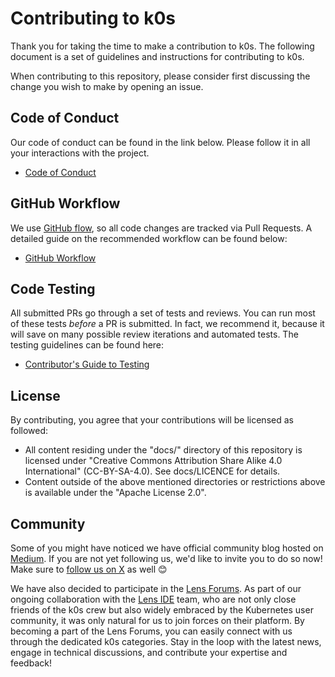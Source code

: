 # Contributing to k0s

Thank you for taking the time to make a contribution to k0s. The following document is a set of guidelines and instructions for contributing to k0s.

When contributing to this repository, please consider first discussing the change you wish to make by opening an issue.

## Code of Conduct

Our code of conduct can be found in the link below. Please follow it in all your interactions with the project.

- [Code of Conduct](./CODE_OF_CONDUCT.md)

## GitHub Workflow

We use [GitHub flow], so all code changes are tracked via Pull Requests. A
detailed guide on the recommended workflow can be found below:

- [GitHub Workflow](./github_workflow.md)

[GitHub flow]: https://docs.github.com/get-started/quickstart/github-flow

## Code Testing

All submitted PRs go through a set of tests and reviews. You can run most of these tests *before* a PR is submitted.
In fact, we recommend it, because it will save on many possible review iterations and automated tests.
The testing guidelines can be found here:

- [Contributor's Guide to Testing](./testing.md)

## License

By contributing, you agree that your contributions will be licensed as followed:

- All content residing under the "docs/" directory of this repository is licensed under "Creative Commons Attribution Share Alike 4.0 International" (CC-BY-SA-4.0). See docs/LICENCE for details.
- Content outside of the above mentioned directories or restrictions above is available under the "Apache License 2.0".

## Community

Some of you might have noticed we have official community blog hosted on
[Medium][k0s@medium]. If you are not yet following us, we'd like to invite you
to do so now! Make sure to [follow us on X][@k0sproject] as well 😊

We have also decided to participate in the [Lens Forums]. As part of our ongoing
collaboration with the [Lens IDE] team, who are not only close friends of the
k0s crew but also widely embraced by the Kubernetes user community, it was only
natural for us to join forces on their platform. By becoming a part of the Lens
Forums, you can easily connect with us through the dedicated k0s categories.
Stay in the loop with the latest news, engage in technical discussions, and
contribute your expertise and feedback!

[k0s@medium]: https://medium.com/k0sproject
[@k0sproject]: https://x.com/k0sproject
[Lens Forums]: https://forums.k8slens.dev/
[Lens IDE]: https://k8slens.dev/
